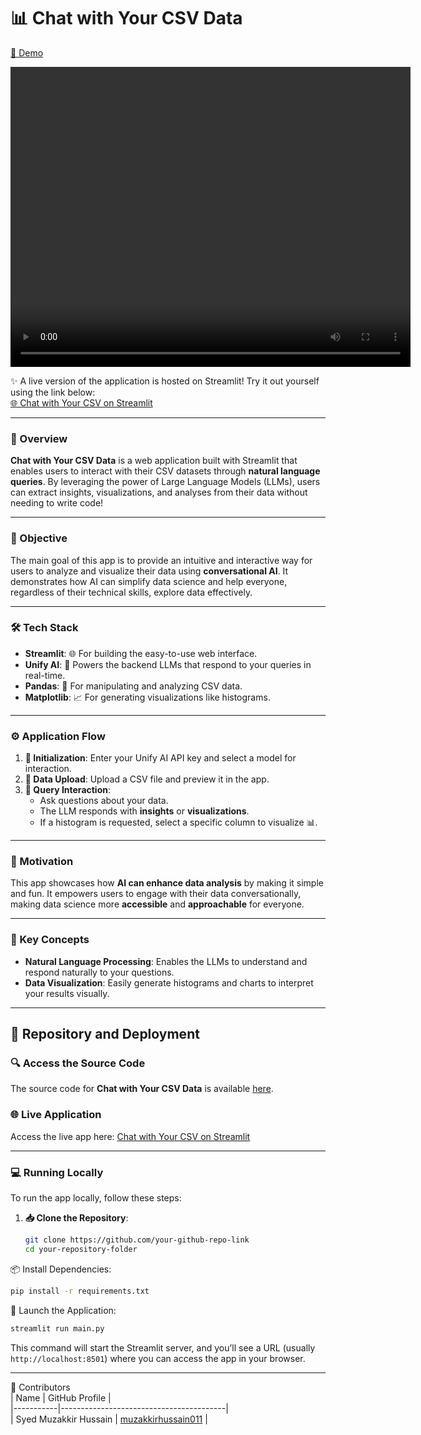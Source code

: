 # 📊 Chat with Your CSV Data  

[🚀 Demo]([https://github.com/unifyai/demos/assets/121057369/a2db65f2-a14f-409e-b883-17b5382bddfe])

<video width="640" height="480" autoplay>
  <source src="../../../../_static/Talk_To_Your_Data.mp4" type="video/mp4">
Your browser does not support the video tag.
</video>

✨ A live version of the application is hosted on Streamlit! Try it out yourself using the link below:  
[🌐 Chat with Your CSV on Streamlit](https://your-streamlit-app-url-here)  

---

### 🧐 Overview  
**Chat with Your CSV Data** is a web application built with Streamlit that enables users to interact with their CSV datasets through **natural language queries**. By leveraging the power of Large Language Models (LLMs), users can extract insights, visualizations, and analyses from their data without needing to write code!  

---

### 🎯 Objective  
The main goal of this app is to provide an intuitive and interactive way for users to analyze and visualize their data using **conversational AI**. It demonstrates how AI can simplify data science and help everyone, regardless of their technical skills, explore data effectively.  

---

### 🛠️ Tech Stack  
- **Streamlit**: 🌐 For building the easy-to-use web interface.  
- **Unify AI**: 🤖 Powers the backend LLMs that respond to your queries in real-time.  
- **Pandas**: 🐼 For manipulating and analyzing CSV data.  
- **Matplotlib**: 📈 For generating visualizations like histograms.  

---

### ⚙️ Application Flow  
1. **🔑 Initialization**: Enter your Unify AI API key and select a model for interaction.  
2. **📂 Data Upload**: Upload a CSV file and preview it in the app.  
3. **💬 Query Interaction**:  
   - Ask questions about your data.  
   - The LLM responds with **insights** or **visualizations**.  
   - If a histogram is requested, select a specific column to visualize 📊.  

---

### 🎨 Motivation  
This app showcases how **AI can enhance data analysis** by making it simple and fun. It empowers users to engage with their data conversationally, making data science more **accessible** and **approachable** for everyone.  

---

### 🧠 Key Concepts  
- **Natural Language Processing**: Enables the LLMs to understand and respond naturally to your questions.  
- **Data Visualization**: Easily generate histograms and charts to interpret your results visually.  

---

## 📂 Repository and Deployment  

### 🔍 Access the Source Code  
The source code for **Chat with Your CSV Data** is available [here](https://github.com/your-github-repo-link).  

### 🌐 Live Application  
Access the live app here: [Chat with Your CSV on Streamlit](https://your-streamlit-app-url-here)  

---

### 💻 Running Locally  
To run the app locally, follow these steps:  

1. **📥 Clone the Repository**:  
   ```bash
   git clone https://github.com/your-github-repo-link
   cd your-repository-folder
📦 Install Dependencies:
```bash
pip install -r requirements.txt
```

🚀 Launch the Application:
```bash
streamlit run main.py
```
This command will start the Streamlit server, and you’ll see a URL (usually `http://localhost:8501`) where you can access the app in your browser.

---

👥 Contributors  
| Name      | GitHub Profile                          |  
|-----------|-----------------------------------------|  
| Syed Muzakkir Hussain | [muzakkirhussain011](https://github.com/muzakkirhussain011) |

